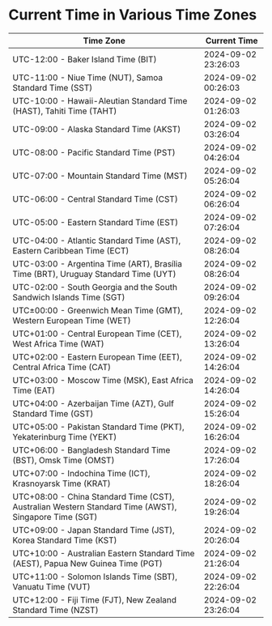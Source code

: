 # Current Time in Various Time Zones

| Time Zone | Current Time |
|-----------|--------------|
| UTC-12:00 - Baker Island Time (BIT) | 2024-09-02 23:26:03 |
| UTC-11:00 - Niue Time (NUT), Samoa Standard Time (SST) | 2024-09-02 00:26:03 |
| UTC-10:00 - Hawaii-Aleutian Standard Time (HAST), Tahiti Time (TAHT) | 2024-09-02 01:26:03 |
| UTC-09:00 - Alaska Standard Time (AKST) | 2024-09-02 03:26:04 |
| UTC-08:00 - Pacific Standard Time (PST) | 2024-09-02 04:26:04 |
| UTC-07:00 - Mountain Standard Time (MST) | 2024-09-02 05:26:04 |
| UTC-06:00 - Central Standard Time (CST) | 2024-09-02 06:26:04 |
| UTC-05:00 - Eastern Standard Time (EST) | 2024-09-02 07:26:04 |
| UTC-04:00 - Atlantic Standard Time (AST), Eastern Caribbean Time (ECT) | 2024-09-02 08:26:04 |
| UTC-03:00 - Argentina Time (ART), Brasília Time (BRT), Uruguay Standard Time (UYT) | 2024-09-02 08:26:04 |
| UTC-02:00 - South Georgia and the South Sandwich Islands Time (SGT) | 2024-09-02 09:26:04 |
| UTC±00:00 - Greenwich Mean Time (GMT), Western European Time (WET) | 2024-09-02 12:26:04 |
| UTC+01:00 - Central European Time (CET), West Africa Time (WAT) | 2024-09-02 13:26:04 |
| UTC+02:00 - Eastern European Time (EET), Central Africa Time (CAT) | 2024-09-02 14:26:04 |
| UTC+03:00 - Moscow Time (MSK), East Africa Time (EAT) | 2024-09-02 14:26:04 |
| UTC+04:00 - Azerbaijan Time (AZT), Gulf Standard Time (GST) | 2024-09-02 15:26:04 |
| UTC+05:00 - Pakistan Standard Time (PKT), Yekaterinburg Time (YEKT) | 2024-09-02 16:26:04 |
| UTC+06:00 - Bangladesh Standard Time (BST), Omsk Time (OMST) | 2024-09-02 17:26:04 |
| UTC+07:00 - Indochina Time (ICT), Krasnoyarsk Time (KRAT) | 2024-09-02 18:26:04 |
| UTC+08:00 - China Standard Time (CST), Australian Western Standard Time (AWST), Singapore Time (SGT) | 2024-09-02 19:26:04 |
| UTC+09:00 - Japan Standard Time (JST), Korea Standard Time (KST) | 2024-09-02 20:26:04 |
| UTC+10:00 - Australian Eastern Standard Time (AEST), Papua New Guinea Time (PGT) | 2024-09-02 21:26:04 |
| UTC+11:00 - Solomon Islands Time (SBT), Vanuatu Time (VUT) | 2024-09-02 22:26:04 |
| UTC+12:00 - Fiji Time (FJT), New Zealand Standard Time (NZST) | 2024-09-02 23:26:04 |

